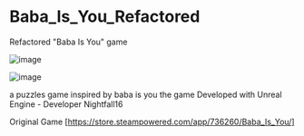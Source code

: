 # Baba_Is_You_Refactored
Refactored "Baba Is You" game 

![image](https://github.com/NfuDev/Baba_Is_You_Clone/assets/53126588/89cd4db4-4e9f-47bc-812e-b7a2bd132356)

![image](https://github.com/NfuDev/Baba_Is_You_Clone/assets/53126588/e4f37108-5dca-48b5-b744-52f8d90a6571)

a puzzles game inspired by baba is you the game
Developed with Unreal Engine - Developer Nightfall16

Original Game [https://store.steampowered.com/app/736260/Baba_Is_You/]
